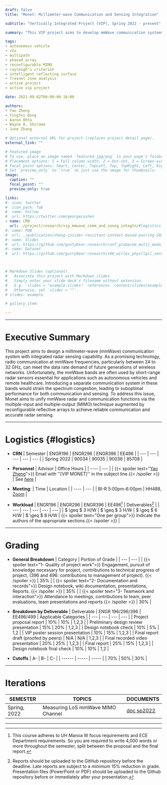 ```yaml
---
draft: false
title: "Monet: Millimeter-wave Communication and Sensing Integration"

subtitle: "Vertically Integrated Project (VIP), Spring 2022 - present"

summary: "This VIP project aims to develop mmWave communication systems with integrated radar sensing functionality for autonomous vehicles."

tags:
- autonomous vehicle
- v2x
- multipath
- phased array
- reconfigurable MIMO
- rayleigh's criterion
- intelligent reflecting surface
- fresnel zone analysis
- active project
- active vip project

date: 2021-09-02T00:00:00-10:00

authors:
- Yao Zheng
- Yingfei Dong
- Aaron Ohta
- Wayne A. Shiroma
- June Zhang

# Optional external URL for project (replaces project detail page).
external_link: ""

# Featured image
# To use, place an image named `featured.jpg/png` in your page's folder.
# Placement options: 1 = Full column width, 2 = Out-set, 3 = Screen-width
# Focal point options: Smart, Center, TopLeft, Top, TopRight, Left, Right, BottomLeft, Bottom, BottomRight
# Set `preview_only` to `true` to just use the image for thumbnails.
image:
  caption: ""
  focal_point: ""
  preview_only: true

links:
#- icon: twitter
#  icon_pack: fab
#  name: Follow
#  url: https://twitter.com/georgecushen
- name: CRN
  url: ./project/research/vip_mmwave_comm_and_sensg_integtn/#logistics
#- name: PUB
#  url: ./publication/zheng-insider-resistant-context-based-pairing-2021/
#- name: Slides
#  url: https://github.com/gustybear-research/conf_globecom_multi_moda_dev_pair/raw/main/presentation/EE496%20Poster_%20SIENNA.pdf
#- name: Dataset
#  url: https://github.com/gustybear-research/x96_wirles_physllgcl_sensing



# Markdown Slides (optional).
#   Associate this project with Markdown slides.
#   Simply enter your slide deck's filename without extension.
#   E.g. `slides = "example-slides"` references `content/slides/example-slides.md`.
#   Otherwise, set `slides = ""`.
# slides: example

# gallery_item:

---
```

***
# Executive Summary
This project aims to design a millimeter-wave (mmWave) communication system with integrated radar sensing capability. As a promising technology, radio communication at mmWave frequencies, particularly between 24 to 32 GHz, can meet the data rate demand of future generations of wireless networks. Unfortunately, the mmWave bands are often used by short-range radar sensors essential for applications such as autonomous vehicles and remote healthcare. Introducing a separate communication system in these bands would strain the spectrum congestion, leading to suboptimal performance for both communication and sensing. To address this issue, Monet aims to unify mmWave radar and communication functions via the multiple-input and multiple-output (MIMO) technique augmented by reconfigurable reflective arrays to achieve reliable communication and accurate radar sensing.
***

# Logistics {#logistics}
- **CRN**
| Semester    | ENGR196 | ENGR296 | ENGR396 | EE496 |
| ---         | ---     | ---     | ---     | ---   |
| Spring 2022 | 90034   | 90035   | 90036   | 85708 |

- **Personnel**
| Advisor                                                                                                                          | Office Hours                |
| ----                                                                                                                             | ---                         |
| {{< spoiler text="[Yao Zheng](mailto:yao.zheng@hawaii.edu)">}} Email with ''[VIP MONET]'' in the subject line.{{< /spoiler >}} | See [here](../../../#contact) |

- **Meeting**:
| Time               | Location                                                                                  |
| ----               | ---                                                                                       |
| BI-R 5:00pm-6:00pm | HH488, [Zoom](https://hawaii.zoom.us/j/5764842348?pwd=cGdVMzBnOHlZbDkrNmErb0QxdTllUT09) |

- **Workload**
| ENGR196        | ENGR296        | ENGR396        | EE496[^1]          | Deliverables[^2]                                                                                            |
| ---            | ---            | ---            | ---            | ---                                                                                                     |
| $ \geq $ 3 H/W | $ \geq $ 3 H/W | $ \geq $ 6 H/W | $ \geq $ 8 H/W | {{< spoiler text="One per group">}} Indicate the authors of the appropriate sections.{{< /spoiler >}} |
 
 ***

# Grading

- **General Breakdown**
| Category                                                                                                                                                                                                                             | Portion of Grade |
| ---                                                                                                                                                                                                                                  | ---              |
| {{< spoiler text="1- Quality of project work">}} Engagement, pursuit of knowledge necessary for project, contributions to technical progress of project, (396 and 496: contributions to management of project). {{< /spoiler >}} | 35%                  |
| {{< spoiler text="2- Documentation and records">}} Design notebook, wiki documentation, presentations, Reports. {{< /spoiler >}}                                                                                                   | 35%                |
| {{< spoiler text="3- Teamwork and interaction">}} Attendance to meetings, contributions to team, peer evaluations, team presentations and reports {{< /spoiler >}}                                                                 | 30%                |

- **Breakdown by Deliverable**
| Deliverable                            | ENGR 196/296/396 | EE496/499 | Applicable Categories |
| ---                                    | ---              | ---       | ---                   |
| Project proposal report                | 10%              | 10%       | 1,2,3                 |
| Preliminary design review presentation | 15%              | 20%       | 1,2,3                 |
| Design notebook check                  | 10%              | 5%        | 1,2                   |
| VIP poster session presentation        | 10%              | 15%       | 1,2,3                 |
| Final report draft (proofed by peers)  | N/A              | N/A       | 1,2,3                 |
| Final recorded video presentation      | 20%              | 25%       | 1,2,3                 |
| Final report                           | 25%              | 15%       | 1,2,3                 |
| Design notebook final check            | 10%              | 10%       | 1,2                   |

- **Cutoffs**
| A-     | B-    | C-    |
| ------ | ----- | ----- |
| 70%    | 50%   | 30%   |

***
# Iterations
| SEMESTER     | TOPICS                            | DOCUMENTS                    |
| ---          | ---                               | ---                          |
| Spring, 2022 | Measuring LoS mmWave MIMO Channel | [doc sp2022][doc sp2022 url] |

 ***

[^1]: This course adheres to UH Manoa W focus requirements and ECE Department requirements. So you are required to write 4,000 words or more throughout the semester, split between the proposal and the final report.

[^2]: Reports should be uploaded to the GitHub repository before the deadline. Late reports are subject to a minimum 15% reduction in grade. Presentation files (PowerPoint or PDF) should be uploaded to the Github repository before or immediately after your presentation. 

[doc urls]: # (doc urls)
[doc sp2022 url]: ../../../docs/reports/research_vip_mm_comm_sens_monet_2022_spring/


